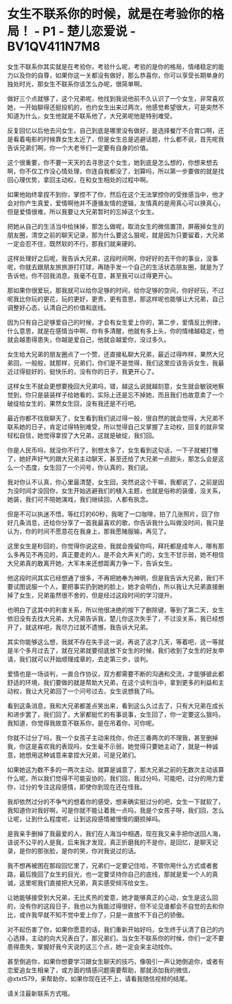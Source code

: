 # 女生不联系你的时候，就是在考验你的格局！ - P1 - 楚儿恋爱说 - BV1QV411N7M8

女生不联系你其实就是在考验你，考验什么呢，考验的是你的格局，情绪稳定的能力以及你的自尊，如果你这一关都没有做好，那么恭喜你，你可以享受长期单身的独处时光，那女生不联系你该怎么办呢，很简单啊。

做好三个点就够了，这个兄弟呢，他找到我说他前不久认识了一个女生，非常喜欢她，一开始聊得还挺投机的，也约女生出来过两次，他感觉希望很大，可是突然不知道为什么，女生他就是不联系他了，大兄弟呢他是特别难受。

反复回忆以后他去问女生，自己到底是哪里没有做好，是选择餐厅不合胃口啊，还是看着电影的时候靠女生太近了，但是女生总是逃避话题，什么都不说，首先呢我告诉兄弟们啊，你一个大老爷们一定要有自身的价值。

这个很重要，你不要一天天的去寻思这个女生，她到底是怎么想的，你想来想去啊，你不仅工作没心情处理，你连自我都没了，划算吗，所以第一步要做的就是找回心理优势，拿回主动权，在和女生相处的过程中啊。

如果他始终拿捏不到你，掌控不了你，然后在这个无法掌控你的受挫感当中，他才会对你产生真爱，爱情啊他并不遵循友情的逻辑，友情真的是用真心可以换真心，但是爱情很难，所以我要让大兄弟暂时的忘掉这个女生。

把她从自己的生活当中给抹掉，那怎么做呢，取消女生的微信置顶，屏蔽掉女生的朋友圈，清空之前的聊天记录，那为什么要这么狠呢，就是因为只要留着，大兄弟一定会忍不住，既然软的不行，那我们就来硬的。

这样处理好之后呢，我告诉大兄弟，这段时间啊，你好好的去干你的事业，没事呢，你就去跟朋友旅旅游打打球，再随手发一个自己的生活状态朋友圈，就是为了告诉他，你不回我消息，我毫不在意，甚至我可以过得更开心。

那如果你很爱玩，那我就可以给你足够的时间，给你足够的空间，你好好玩，不过呢我比你玩的更花，玩的更好，更贵，更有意思，那这样呢也能够让大兄弟，自己调整好心态，认清自己的价值和底线。

因为只有自己足够爱自己的时候，才会有女生爱上你的，第二步，爱情反比例律，什么意思，就是在感情当中啊，你有多清醒，他就有多上头，你的情绪越稳定，他就会越患得患失，你越是爱自己，他就会越爱你，没过多久。

女生给大兄弟的朋友圈点了一个赞，还直接私聊大兄弟，最近过得咋样，果然大兄弟回，一般般，就那样，兄弟们，你们是不是觉得，我们这里应该告诉女生，我最近过得挺好的，挺快乐的，没有你的日子，我更开心了。

这样女生不就会更想要挽回大兄弟吗，错，越这么说就越刻意，女生就会敏锐地察觉到，你只是装装样子给她看的，实际上还是忘不掉她，而且我们也故意卖了一个破绽给女生的，果然女生回，没有我还是不行吧。

最近你都不找我聊天了，女生看到我们说过得一般，很自然的就会觉得，大兄弟不联系她的日子，肯定过得特别难受，所以觉得自己又掌握了主动权，回复的就非常轻松自信，她觉得拿捏了大兄弟，这就是破绽，我们回。

你是人民币吗，就没你不行了，别想太多了，女生看到这句话，一下子就被打懵了，她好声好气的跟大兄弟主动聊天，甚至还给了大兄弟一点甜头，那怎么会是这么一个态度，女生回了一个问号，你认真的，我们说。

我对你认不认真，你心里最清楚，女生回，突然说这个干嘛，我都说了，之前是因为没时间才没回你，女生开始逃避我们的植入主题，也就是俗称的装傻，没关系，她装，我们可不陪她演戏，我们继续回，人都有执念。

但是不可以执迷不悟，等红灯的60秒，我喝了一口咖啡，拍了几张照片，回了你好几条消息，还给你分享了一首我最喜欢的歌，你告诉我什么叫做没时间，我只是认为，你的时间不愿意花在我身上，那我愿赌服输，再见了。

这里女生是秒回的，你觉得你说这些，我就会挽留你吗，拜托都是成年人，哪有那么多再见不再见的，真正要走的人，是不会大声关门的，女生不甘示弱，她不相信大兄弟真的敢离开她，大军本来还想距离力争一下，告诉女生。

他这段时间其实已经想通了很多，不再把她奉为神明，但是我告诉大兄弟，我们不要试图说服一个人，要把事实扔到她的脸上，她才会明白，所以我让大兄弟直接删掉了女生，兄弟虽然很不舍的，但是经过这段时间的学习提升。

也明白了这其中的利害关系，所以他很决绝的按下了删除键，等到了第二天，女生依旧没有去找大兄弟，大兄弟告诉我，楚儿你这次失手了，不过没关系，我已经想开了，就这样吧，我尽力过就不遗憾，我告诉大兄弟。

其实你能够这么想，我就不存在失手这一说，再说了这才几天，等着吧，这一等就是半个多月过去了，就在兄弟就要彻底放下女生的时候，我们收到了女生的好友申请，我们就可以开始顺理成章的，去走第三步，谈判。

爱情也是一场谈判，一直合作协议，双方都需要不断的沟通和交流，才能够彼此都舒适的环境，我们要做的就是帮助大兄弟，在这个谈判当中，拿到更多的利益和主动权，我让大兄弟回了一个问号过去，女生说想我了吗。

看到这条消息，我和大兄弟都差点笑出来，看到这么久过去了，只有大兄弟在成长和进步罢了，我们回了，大家都挺忙的有事说事，女生回了，你一定要这么狠吗，我知道，你觉得我故意不联系你，是在吊着你，可你呢。

你就不过分了吗，我一个女孩子主动来找你，你还三番两次的不理我，甚至删掉我，你这是喜欢我的表现吗，女生毫不示弱，她觉得只要她主动了，就是一种诚意，她想用这种诚意来拿捏大兄弟，可是兄弟们。

如果她这为数不多的一两次主动，就算是诚意了，那大兄弟之前的无数次主动该算什么呢，所以我们觉得不可能妥协的，我们回，我过分吗，可能吧，过分的用力爱你，过分的专注这段感情，即使你到现在还在怪我。

我却依然过分的不争气的想着你的感受，想来确实挺过分的吧，女生一下就软了，我知道你对我好啊，可是你就不能让着我一点吗，我是个女孩子呀，我们回，怎么让呢，让到什么程度呢，让到这段感情被慢慢的磨损掉吗。

是我亲手删掉了我最爱的人，我们在人海当中相遇，现在我又亲手把你送回人海，该说不公平的人是我，后来我才发现，真正折磨我的不是你，是回忆，是聊天记录，是你的那张脸，是你的笑，你对我说过的话。

我不想再被困在那段回忆里了，兄弟们一定要记住哈，不管你用什么方式或者套路，最后挽回了女生的目光，也一定要坚持你自己的底线，那就是爱一个人的真诚，这里呢我们直接把大兄弟，真实感受倾泻给女生。

让她能够接受到大兄弟，无比炙热的爱意，她才能够真正的心动，女生是这么回的，没有你的这段日子，我也以为我能过得很好，但不论见谁都会不自觉的去和你比，或许我早就不知不觉中爱上你了，只是一直放不下自己的骄傲。

对不起伤害了你，如果你愿意的话，我们重新开始好吗，女生终于认清了自己的内心选择，主动的向大兄表白了，那兄弟们，当女生不联系你的时候，你们一定不要患得患失，掌握好我今天说的这三个点，她一定会来主动找你。

甚至倒追你，如果你想要学习跟女生聊天的技巧，像吸引一声让她倒追你，或者有恋爱追女生相亲了，或方面的情感问题需要帮助，那就添加我的微信，@xtxt579，来帮助你，如果你现在还不上，请看我随信视频的结尾。

请关注最新联系方式哦。
